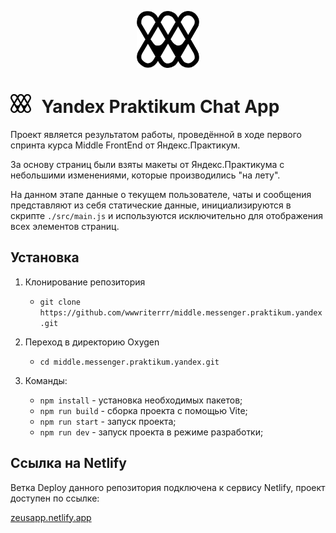 <p align="center"><img src="./public/wm.svg" alt="wm" width="100"/></p>

# <img src="./public/wm.svg" alt="wm" style="height: 30px;margin-right: 10px;" /> Yandex Praktikum Chat App

Проект является результатом работы, проведённой в ходе первого спринта курса Middle FrontEnd от Яндекс.Практикум.

За основу страниц были взяты макеты от Яндекс.Практикума с небольшими изменениями, которые производились "на лету".

На данном этапе данные о текущем пользователе, чаты и сообщения представляют из себя статические данные, инициализируются в скрипте `./src/main.js` и используются исключительно для отображения всех элементов страниц.

## Установка

1. Клонирование репозитория

   - ```git clone https://github.com/wwwriterrr/middle.messenger.praktikum.yandex.git```

2. Переход в директорию Oxygen

   - ```cd middle.messenger.praktikum.yandex.git```

3. Команды:
   - ```npm install``` - установка необходимых пакетов;
   - ```npm run build``` - сборка проекта с помощью Vite;
   - ```npm run start``` - запуск проекта;
   - ```npm run dev``` - запуск проекта в режиме разработки;

## Ссылка на Netlify

Ветка Deploy данного репозитория подключена к сервису Netlify, проект доступен по ссылке:

<a href="https://zeusapp.netlify.app/" target="_blank">zeusapp.netlify.app</a>
